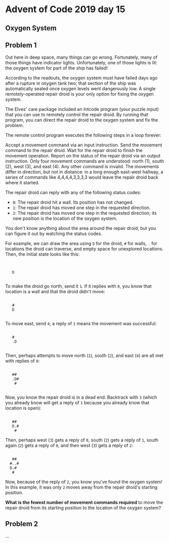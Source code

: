 # Advent of Code 2019 day 15

## Oxygen System

## Problem 1

Out here in deep space, many things can go wrong. Fortunately, many of those things have indicator lights. Unfortunately, one of those lights is lit: the oxygen system for part of the ship has failed!

According to the readouts, the oxygen system must have failed days ago after a rupture in oxygen tank two; that section of the ship was automatically sealed once oxygen levels went dangerously low. A single remotely-operated repair droid is your only option for fixing the oxygen system.

The Elves' care package included an Intcode program (your puzzle input) that you can use to remotely control the repair droid. By running that program, you can direct the repair droid to the oxygen system and fix the problem.

The remote control program executes the following steps in a loop forever:

Accept a movement command via an input instruction.
Send the movement command to the repair droid.
Wait for the repair droid to finish the movement operation.
Report on the status of the repair droid via an output instruction.
Only four movement commands are understood: north (1), south (2), west (3), and east (4). Any other command is invalid. The movements differ in direction, but not in distance: in a long enough east-west hallway, a series of commands like 4,4,4,4,3,3,3,3 would leave the repair droid back where it started.

The repair droid can reply with any of the following status codes:

- `0`: The repair droid hit a wall. Its position has not changed.
- `1`: The repair droid has moved one step in the requested direction.
- `2`: The repair droid has moved one step in the requested direction; its new position is the location of the oxygen system.

You don't know anything about the area around the repair droid, but you can figure it out by watching the status codes.

For example, we can draw the area using `D` for the droid, `#` for walls, `.` for locations the droid can traverse, and empty space for unexplored locations. Then, the initial state looks like this:

```


   D


```

To make the droid go north, send it `1`. If it replies with `0`, you know that location is a wall and that the droid didn't move:

```

   #
   D


```

To move east, send `4`; a reply of `1` means the movement was successful:

```

   #
   .D


```

Then, perhaps attempts to move north (`1`), south (`2`), and east (`4`) are all met with replies of `0`:

```

   ##
   .D#
    #


```

Now, you know the repair droid is in a dead end. Backtrack with `3` (which you already know will get a reply of `1` because you already know that location is open):

```

   ##
   D.#
    #

```

Then, perhaps west (`3`) gets a reply of `0`, south (`2`) gets a reply of `1`, south again (`2`) gets a reply of `0`, and then west (`3`) gets a reply of `2`:

```

   ##
  #..#
  D.#
   #
```

Now, because of the reply of `2`, you know you've found the oxygen system! In this example, it was only `2` moves away from the repair droid's starting position.

**What is the fewest number of movement commands required** to move the repair droid from its starting position to the location of the oxygen system?

## Problem 2

...

